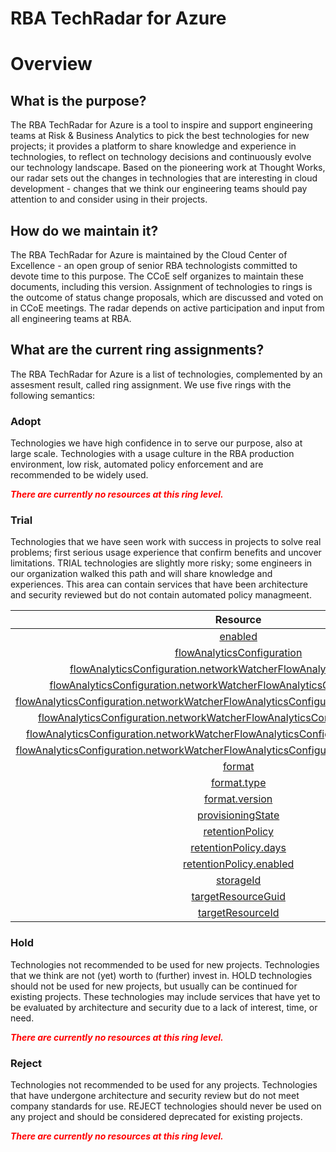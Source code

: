 
RBA TechRadar for Azure
=======================

# Overview

## What is the purpose?


The RBA TechRadar for Azure is a tool to inspire and support engineering teams at Risk & Business Analytics to pick the best technologies for new projects; it provides a platform to share knowledge and experience in technologies, to reflect on technology decisions and continuously evolve our technology landscape.  Based on the pioneering work at Thought Works, our radar sets out the changes in technologies that are interesting in cloud development - changes that we think our engineering teams should pay attention to and consider using in their projects.
## How do we maintain it?


The RBA TechRadar for Azure is maintained by the Cloud Center of Excellence - an open group of senior RBA technologists committed to devote time to this purpose.  The CCoE self organizes to maintain these documents, including this version.  Assignment of technologies to rings is the outcome of status change proposals, which are discussed and voted on in CCoE meetings.  The radar depends on active participation and input from all engineering teams at RBA.
## What are the current ring assignments?


The RBA TechRadar for Azure is a list of technologies, complemented by an assesment result, called ring assignment.  We use five rings with the following semantics:
### Adopt


Technologies we have high confidence in to serve our purpose, also at large scale.  Technologies with a usage culture in the RBA production environment, low risk, automated policy enforcement and are recommended to be widely used.  
  
***<font color="red"> There are currently no resources at this ring level. </font>***
### Trial


Technologies that we have seen work with success in projects to solve real problems;  first serious usage experience that confirm benefits and uncover limitations.  TRIAL technologies are slightly more risky; some engineers in our organization walked this path and will share knowledge and experiences.  This area can contain services that have been architecture and security reviewed but do not contain automated policy managmeent.  

|Resource|Description|Path|Status|
| :---: | :---: | :---: | :---: |
|[enabled](https://github.com/openrba/python-azure-techradar/tree/master/Microsoft.Network/networkWatchers/flowLogs/enabled)|UNKNOWN|Microsoft.Network/networkWatchers/flowLogs/enabled|TRIAL|
|[flowAnalyticsConfiguration](https://github.com/openrba/python-azure-techradar/tree/master/Microsoft.Network/networkWatchers/flowLogs/flowAnalyticsConfiguration)|UNKNOWN|Microsoft.Network/networkWatchers/flowLogs/flowAnalyticsConfiguration|TRIAL|
|[flowAnalyticsConfiguration.networkWatcherFlowAnalyticsConfiguration](https://github.com/openrba/python-azure-techradar/tree/master/Microsoft.Network/networkWatchers/flowLogs/flowAnalyticsConfiguration.networkWatcherFlowAnalyticsConfiguration)|UNKNOWN|Microsoft.Network/networkWatchers/flowLogs/flowAnalyticsConfiguration.networkWatcherFlowAnalyticsConfiguration|TRIAL|
|[flowAnalyticsConfiguration.networkWatcherFlowAnalyticsConfiguration.enabled](https://github.com/openrba/python-azure-techradar/tree/master/Microsoft.Network/networkWatchers/flowLogs/flowAnalyticsConfiguration.networkWatcherFlowAnalyticsConfiguration.enabled)|UNKNOWN|Microsoft.Network/networkWatchers/flowLogs/flowAnalyticsConfiguration.networkWatcherFlowAnalyticsConfiguration.enabled|TRIAL|
|[flowAnalyticsConfiguration.networkWatcherFlowAnalyticsConfiguration.trafficAnalyticsInterval](https://github.com/openrba/python-azure-techradar/tree/master/Microsoft.Network/networkWatchers/flowLogs/flowAnalyticsConfiguration.networkWatcherFlowAnalyticsConfiguration.trafficAnalyticsInterval)|UNKNOWN|Microsoft.Network/networkWatchers/flowLogs/flowAnalyticsConfiguration.networkWatcherFlowAnalyticsConfiguration.trafficAnalyticsInterval|TRIAL|
|[flowAnalyticsConfiguration.networkWatcherFlowAnalyticsConfiguration.workspaceId](https://github.com/openrba/python-azure-techradar/tree/master/Microsoft.Network/networkWatchers/flowLogs/flowAnalyticsConfiguration.networkWatcherFlowAnalyticsConfiguration.workspaceId)|UNKNOWN|Microsoft.Network/networkWatchers/flowLogs/flowAnalyticsConfiguration.networkWatcherFlowAnalyticsConfiguration.workspaceId|TRIAL|
|[flowAnalyticsConfiguration.networkWatcherFlowAnalyticsConfiguration.workspaceRegion](https://github.com/openrba/python-azure-techradar/tree/master/Microsoft.Network/networkWatchers/flowLogs/flowAnalyticsConfiguration.networkWatcherFlowAnalyticsConfiguration.workspaceRegion)|UNKNOWN|Microsoft.Network/networkWatchers/flowLogs/flowAnalyticsConfiguration.networkWatcherFlowAnalyticsConfiguration.workspaceRegion|TRIAL|
|[flowAnalyticsConfiguration.networkWatcherFlowAnalyticsConfiguration.workspaceResourceId](https://github.com/openrba/python-azure-techradar/tree/master/Microsoft.Network/networkWatchers/flowLogs/flowAnalyticsConfiguration.networkWatcherFlowAnalyticsConfiguration.workspaceResourceId)|UNKNOWN|Microsoft.Network/networkWatchers/flowLogs/flowAnalyticsConfiguration.networkWatcherFlowAnalyticsConfiguration.workspaceResourceId|TRIAL|
|[format](https://github.com/openrba/python-azure-techradar/tree/master/Microsoft.Network/networkWatchers/flowLogs/format)|UNKNOWN|Microsoft.Network/networkWatchers/flowLogs/format|TRIAL|
|[format.type](https://github.com/openrba/python-azure-techradar/tree/master/Microsoft.Network/networkWatchers/flowLogs/format.type)|UNKNOWN|Microsoft.Network/networkWatchers/flowLogs/format.type|TRIAL|
|[format.version](https://github.com/openrba/python-azure-techradar/tree/master/Microsoft.Network/networkWatchers/flowLogs/format.version)|UNKNOWN|Microsoft.Network/networkWatchers/flowLogs/format.version|TRIAL|
|[provisioningState](https://github.com/openrba/python-azure-techradar/tree/master/Microsoft.Network/networkWatchers/flowLogs/provisioningState)|UNKNOWN|Microsoft.Network/networkWatchers/flowLogs/provisioningState|TRIAL|
|[retentionPolicy](https://github.com/openrba/python-azure-techradar/tree/master/Microsoft.Network/networkWatchers/flowLogs/retentionPolicy)|UNKNOWN|Microsoft.Network/networkWatchers/flowLogs/retentionPolicy|TRIAL|
|[retentionPolicy.days](https://github.com/openrba/python-azure-techradar/tree/master/Microsoft.Network/networkWatchers/flowLogs/retentionPolicy.days)|UNKNOWN|Microsoft.Network/networkWatchers/flowLogs/retentionPolicy.days|TRIAL|
|[retentionPolicy.enabled](https://github.com/openrba/python-azure-techradar/tree/master/Microsoft.Network/networkWatchers/flowLogs/retentionPolicy.enabled)|UNKNOWN|Microsoft.Network/networkWatchers/flowLogs/retentionPolicy.enabled|TRIAL|
|[storageId](https://github.com/openrba/python-azure-techradar/tree/master/Microsoft.Network/networkWatchers/flowLogs/storageId)|UNKNOWN|Microsoft.Network/networkWatchers/flowLogs/storageId|TRIAL|
|[targetResourceGuid](https://github.com/openrba/python-azure-techradar/tree/master/Microsoft.Network/networkWatchers/flowLogs/targetResourceGuid)|UNKNOWN|Microsoft.Network/networkWatchers/flowLogs/targetResourceGuid|TRIAL|
|[targetResourceId](https://github.com/openrba/python-azure-techradar/tree/master/Microsoft.Network/networkWatchers/flowLogs/targetResourceId)|UNKNOWN|Microsoft.Network/networkWatchers/flowLogs/targetResourceId|TRIAL|

### Hold


Technologies not recommended to be used for new projects. Technologies that we think are not (yet) worth to (further) invest in.  HOLD technologies should not be used for new projects, but usually can be continued for existing projects.  These technologies may include services that have yet to be evaluated by architecture and security due to a lack of interest, time, or need.  
  
***<font color="red"> There are currently no resources at this ring level. </font>***
### Reject


Technologies not recommended to be used for any projects. Technologies that have undergone architecture and security review but do not meet company standards for use.  REJECT technologies should never be used on any project and should be considered deprecated for existing projects.  
  
***<font color="red"> There are currently no resources at this ring level. </font>***